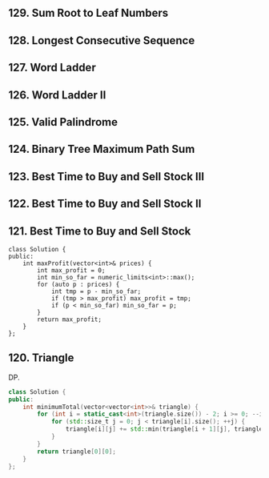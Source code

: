 
## 129. Sum Root to Leaf Numbers 
## 128. Longest Consecutive Sequence 
## 127. Word Ladder
## 126. Word Ladder II 
## 125. Valid Palindrome 
## 124. Binary Tree Maximum Path Sum 
## 123. Best Time to Buy and Sell Stock III
## 122. Best Time to Buy and Sell Stock II 
## 121. Best Time to Buy and Sell Stock

```
class Solution {
public:
    int maxProfit(vector<int>& prices) {
        int max_profit = 0;
        int min_so_far = numeric_limits<int>::max();
        for (auto p : prices) {
            int tmp = p - min_so_far;
            if (tmp > max_profit) max_profit = tmp;
            if (p < min_so_far) min_so_far = p;
        }
        return max_profit;
    }
};
```

## 120. Triangle 

DP.

```cpp
class Solution {
public:
    int minimumTotal(vector<vector<int>>& triangle) {
        for (int i = static_cast<int>(triangle.size()) - 2; i >= 0; --i) {
            for (std::size_t j = 0; j < triangle[i].size(); ++j) {
                triangle[i][j] += std::min(triangle[i + 1][j], triangle[i + 1][j + 1]);
            }
        }
        return triangle[0][0];
    }
};
```
